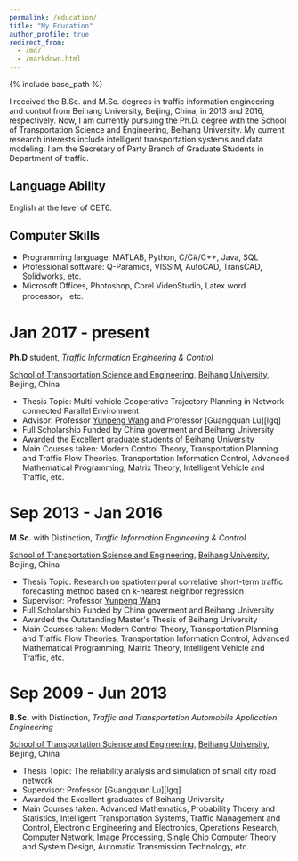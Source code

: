 ```yaml
---
permalink: /education/
title: "My Education"
author_profile: true
redirect_from: 
  - /md/
  - /markdown.html
---
```


{% include base_path %}

I received the B.Sc. and M.Sc. degrees in traffic information engineering and control from Beihang University, Beijing, China, in 2013 and 2016, respectively. Now, I am currently pursuing the Ph.D. degree with the School of Transportation Science and Engineering, Beihang University. My current research interests include intelligent transportation systems and data modeling. I am the Secretary of Party Branch of Graduate Students in Department of traffic.

Language Ability
--------
English at the level of CET6.

Computer Skills
--------
+ Programming language: MATLAB, Python, C/C#/C++, Java, SQL
+ Professional software: Q-Paramics, VISSIM, AutoCAD, TransCAD, Solidworks, etc.
+ Microsoft Offices, Photoshop, Corel VideoStudio, Latex word processor， etc.

Jan 2017 - present
======
**Ph.D** student, *Traffic Information Engineering & Control*

[School of Transportation Science and Engineering][sch], [Beihang University][buaa], Beijing, China

+ Thesis Topic: Multi-vehicle Cooperative Trajectory Planning in Network-connected Parallel Environment
+ Advisor: Professor [Yunpeng Wang][wyp] and Professor [Guangquan Lu][lgq]
+ Full Scholarship Funded by China goverment and Beihang University
+ Awarded the Excellent graduate students of Beihang University
+ Main Courses taken: Modern Control Theory, Transportation Planning and Traffic Flow Theories, Transportation Information Control, Advanced Mathematical Programming, Matrix Theory, Intelligent Vehicle and Traffic, etc.

[wyp]: https://www.buaa.edu.cn/info/1545/1743.htm

[tdx]: http://shi.buaa.edu.cn/luguangquan/zh_CN/zsxx/10329/list/index.htm



Sep 2013 - Jan 2016
======
**M.Sc.** with Distinction, *Traffic Information Engineering & Control*

[School of Transportation Science and Engineering][sch], [Beihang University][buaa], Beijing, China

+ Thesis Topic: Research on spatiotemporal correlative short-term traffic forecasting method based on k-nearest neighbor
regression
+ Supervisor: Professor [Yunpeng Wang][wyp]
+ Full Scholarship Funded by China goverment and Beihang University
+ Awarded the Outstanding Master\'s Thesis of Beihang University
+ Main Courses taken: Modern Control Theory, Transportation Planning and Traffic Flow Theories, Transportation Information Control, Advanced Mathematical Programming, Matrix Theory, Intelligent Vehicle and Traffic, etc.

Sep 2009 - Jun 2013
======
**B.Sc.** with Distinction, *Traffic and Transportation Automobile Application Engineering*

[School of Transportation Science and Engineering][sch], [Beihang University][buaa], Beijing, China

+ Thesis Topic: The reliability analysis and simulation of small city road network
+ Supervisor: Professor [Guangquan Lu][lgq]
+ Awarded the Excellent graduates of Beihang University
+ Main Courses taken: Advanced Mathematics, Probability Thoery and Statistics, Intelligent Transportation Systems, Traffic Management and Control, Electronic Engineering and Electronics, Operations Research, Computer Network, Image Processing, Single Chip Computer Theory and System Design, Automatic Transmission Technology, etc.

[buaa]: https://www.buaa.edu.cn/
[sch]: http://transportation.buaa.edu.cn/




